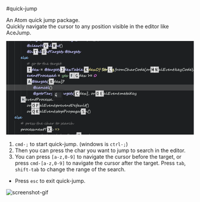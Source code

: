 #quick-jump

An Atom quick jump package.  
Quickly navigate the cursor to any position visible in the editor like AceJump.

![screenshot-png](https://raw.githubusercontent.com/kelp404/quick-jump/master/_images/quick-jump.png)

1. `cmd-;` to start quick-jump. (windows is `ctrl-;`)
2. Then you can press the char you want to jump to search in the editor.
3. You can press `[a-z,0-9]` to navigate the cursor before the target, or press `cmd-[a-z,0-9]` to navigate the cursor after the target. Press `tab`, `shift-tab` to change the range of the search.


+ Press `esc` to exit quick-jump.

![screenshot-gif](https://raw.githubusercontent.com/kelp404/quick-jump/master/_images/quick-jump.gif)
